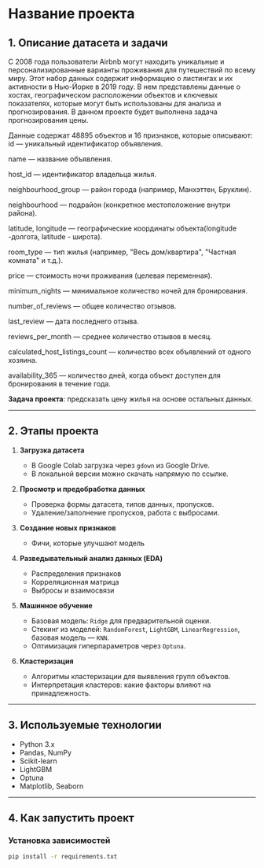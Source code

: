 # Название проекта

## 1. Описание датасета и задачи
С 2008 года пользователи Airbnb могут находить уникальные и персонализированные варианты проживания для путешествий по всему миру. Этот набор данных содержит информацию о листингах и их активности в Нью-Йорке в 2019 году. В нем представлены данные о хостах, географическом расположении объектов и ключевых показателях, которые могут быть использованы для анализа и прогнозирования. В данном проекте будет выполнена задача прогнозирования цены.

Данные содержат 48895 объектов и 16 признаков, которые описывают:  
id — уникальный идентификатор объявления.

name — название объявления.

host_id — идентификатор владельца жилья.

neighbourhood_group — район города (например, Манхэттен, Бруклин).

neighbourhood — подрайон (конкретное местоположение внутри района).

latitude, longitude — географические координаты объекта(longitude -долгота, latitude - широта).

room_type — тип жилья (например, "Весь дом/квартира", "Частная комната" и т.д.).

price — стоимость ночи проживания (целевая переменная).

minimum_nights — минимальное количество ночей для бронирования.

number_of_reviews — общее количество отзывов.

last_review — дата последнего отзыва.

reviews_per_month — среднее количество отзывов в месяц.

calculated_host_listings_count — количество всех объявлений от одного хозяина.

availability_365 — количество дней, когда объект доступен для бронирования в течение года.

**Задача проекта**: предсказать цену жилья на основе остальных данных.

---

## 2. Этапы проекта

1. **Загрузка датасета**  
   - В Google Colab загрузка через `gdown` из Google Drive.
   - В локальной версии можно скачать напрямую по ссылке.

2. **Просмотр и предобработка данных**  
   - Проверка формы датасета, типов данных, пропусков.  
   - Удаление/заполнение пропусков, работа с выбросами.

3. **Создание новых признаков**  
   - Фичи, которые улучшают модель

4. **Разведывательный анализ данных (EDA)**  
   - Распределения признаков  
   - Корреляционная матрица  
   - Выбросы и взаимосвязи  

5. **Машинное обучение**  
   - Базовая модель: `Ridge` для предварительной оценки.  
   - Стекинг из моделей: `RandomForest`, `LightGBM`, `LinearRegression`, базовая модель — `KNN`.  
   - Оптимизация гиперпараметров через `Optuna`.

6. **Кластеризация**  
   - Алгоритмы кластеризации для выявления групп объектов.  
   - Интерпретация кластеров: какие факторы влияют на принадлежность.

---

## 3. Используемые технологии
- Python 3.x
- Pandas, NumPy
- Scikit-learn
- LightGBM
- Optuna
- Matplotlib, Seaborn

---

## 4. Как запустить проект
### Установка зависимостей
```bash
pip install -r requirements.txt

